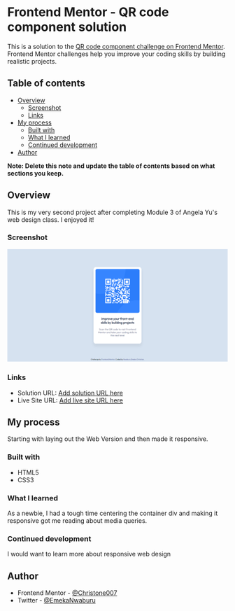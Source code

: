 # Frontend Mentor - QR code component solution

This is a solution to the [QR code component challenge on Frontend Mentor](https://www.frontendmentor.io/challenges/qr-code-component-iux_sIO_H). Frontend Mentor challenges help you improve your coding skills by building realistic projects.

## Table of contents

- [Overview](#overview)
  - [Screenshot](#screenshot)
  - [Links](#links)
- [My process](#my-process)
  - [Built with](#built-with)
  - [What I learned](#what-i-learned)
  - [Continued development](#continued-development)
- [Author](#author)

**Note: Delete this note and update the table of contents based on what sections you keep.**

## Overview
This is my very second project after completing Module 3 of Angela Yu's web design class. I enjoyed it!
### Screenshot

![](images/screenshot.png)


### Links

- Solution URL: [Add solution URL here](https://your-solution-url.com)
- Live Site URL: [Add live site URL here](https://your-live-site-url.com)

## My process
Starting with laying out the Web Version and then made it responsive.

### Built with
- HTML5
- CSS3


### What I learned
As a newbie, I had a tough time centering the container div and making it responsive got me reading about media queries.


### Continued development
I would want to learn more about responsive web design

## Author
- Frontend Mentor - [@Christone007](https://www.frontendmentor.io/profile/Christone007)
- Twitter - [@EmekaNwaburu](https://www.twitter.com/Christone)

